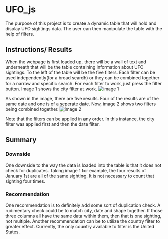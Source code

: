 # UFO_js

The purpose of this project is to create a dynamic table that will hold and display UFO sightings data. The user can then manipulate the table with the help of filters.

## Instructions/ Results

When the webpage is first loaded up, there will be a wall of text and underneath that will be the table containing information about UFO sightings. To the left of the table will be the five filters. Each filter can be used independently(for a broad search) or they can be combined together for a narrow and specific search. For each filter to work, just press the filter button. 
Image 1 shows the city filter at work. 
![image 1](https://user-images.githubusercontent.com/33528884/205422121-aa19d79a-d0fc-4829-9e9d-4212cc03b309.png)

As shown in the image, there are five results. Four of the results are of the same date and one is of a seperate date. Now, image 2 shows two filters being combined together. 
![image 2](https://user-images.githubusercontent.com/33528884/205422237-53cc2818-7033-4dbe-be10-b5b02f196655.png)

Note that the filters can be applied in any order. In this instance, the city filter was applied first and then the date filter. 

## Summary
### Downside
One downside to the way the data is loaded into the table is that it does not check for duplicates. Taking image 1 for example, the four results of January 1st are all of the same sighting. It is not necessary to count that sighting four times. 
### Recommendation
One recommendation is to definitely add some sort of duplication check. A rudimentary check could be to match city, date and shape together. If those three columns all have the same data within them, then that is one sighting, not multiple. 
Another recommendation can be to utilize the country filter to greater effect. Currently, the only country available to filter is the United States. 

